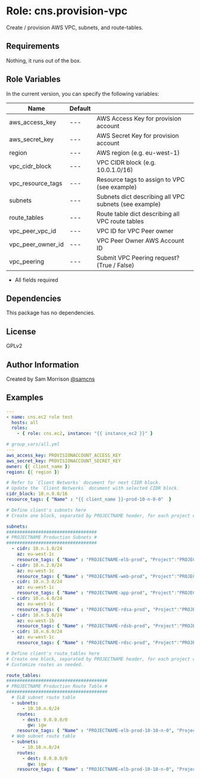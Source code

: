 Role: cns.provision-vpc
========

Create / provision AWS VPC, subnets, and route-tables.

Requirements
------------

Nothing, it runs out of the box.

Role Variables
--------------

In the current version, you can specify the following variables:

| Name               | Default |                                                        |
|--------------------|---------|--------------------------------------------------------|
| aws_access_key     |   ---   | AWS Access Key for provision account                   |
| aws_secret_key     |   ---   | AWS Secret Key for provision account                   |
| region             |   ---   | AWS region (e.g. eu-west-1)                            |
| vpc_cidr_block     |   ---   | VPC CIDR block (e.g. 10.0.1.0/16)                      |
| vpc_resource_tags  |   ---   | Resource tags to assign to VPC (see example)           |
| subnets            |   ---   | Subnets dict describing all VPC subnets (see example)  |
| route_tables       |   ---   | Route table dict describing all VPC route tables       |
| vpc_peer_vpc_id    |   ---   | VPC ID for VPC Peer owner                              |
| vpc_peer_owner_id  |   ---   | VPC Peer Owner AWS Account ID                          |
| vpc_peering        |   ---   | Submit VPC Peering request? (True / False)             |

* All fields required

Dependencies
------------

This package has no dependencies.

License
-------

GPLv2

Author Information
------------------

Created by Sam Morrison [@samcns](https://www.twitter.com/samcns)

Examples
--------

```yaml
---
- name: cns.ec2 role test
  hosts: all
  roles:
    - { role: cns.ec2, instance: "{{ instance_ec2 }}" }
```

```yaml
# group_vars/all.yml
---
aws_access_key: PROVISIONACCOUNT_ACCESS_KEY
aws_secret_key: PROVISIONACCOUNT_SECRET_KEY
owner: {{ client_name }}
region: {{ region }}

# Refer to `Client Networks` document for next CIDR block.
# Update the `Client Networks` document with selected CIDR block.
cidr_block: 10.n.0.0/16
resource_tags: { "Name" : "{{ client_name }}-prod-10-n-0-0"  }

# Define client's subnets here
# Create one block, separated by PROJECTNAME header, for each project owned by `owner`.

subnets:
##################################
# PROJECTNAME Production Subnets #
##################################
  - cidr: 10.n.1.0/24
    az: eu-west-1c
    resource_tags: { "Name" : "PROJECTNAME-elb-prod", "Project":"PROJECTNAME", "Tier" : "elb", "Mode" : "prod" }
  - cidr: 10.n.2.0/24
    az: eu-west-1c
    resource_tags: { "Name" : "PROJECTNAME-web-prod", "Project":"PROJECTNAME", "Tier" : "web", "Mode" : "prod" }
  - cidr: 10.n.3.0/24
    az: eu-west-1c
    resource_tags: { "Name" : "PROJECTNAME-app-prod", "Project":"PROJECTNAME", "Tier" : "app", "Mode" : "prod" }
  - cidr: 10.n.4.0/24
    az: eu-west-1c
    resource_tags: { "Name" : "PROJECTNAME-rdsa-prod", "Project":"PROJECTNAME", "Tier" : "rds-a", "Mode" : "prod" }
  - cidr: 10.n.5.0/24
    az: eu-west-1b
    resource_tags: { "Name" : "PROJECTNAME-rdsb-prod", "Project":"PROJECTNAME", "Tier" : "rds-b", "Mode" : "prod" }
  - cidr: 10.n.6.0/24
    az: eu-west-1c
    resource_tags: { "Name" : "PROJECTNAME-rdsc-prod", "Project":"PROJECTNAME", "Tier" : "rds-c", "Mode" : "prod" }

# Define client's route_tables here
# Create one block, separated by PROJECTNAME header, for each project owned by `owner`.
# Customize routes as needed.

route_tables:
######################################
# PROJECTNAME Production Route Table #
######################################
  # ELB subnet route table
  - subnets:
      - 10.10.n.0/24
    routes:
      - dest: 0.0.0.0/0
        gw: igw
    resource_tags: { "Name" : "PROJECTNAME-elb-prod-10-10-n-0", "Project":"PROJECTNAME", "Tier" : "elb", "Mode" : "prod" }
  # Web subnet route table
  - subnets:
      - 10.10.n.0/24
    routes:
      - dest: 0.0.0.0/0
        gw: igw
    resource_tags: { "Name" : "PROJECTNAME-elb-prod-10-10-n-0", "Project":"PROJECTNAME", "Tier" : "elb", "Mode" : "prod" }
```
